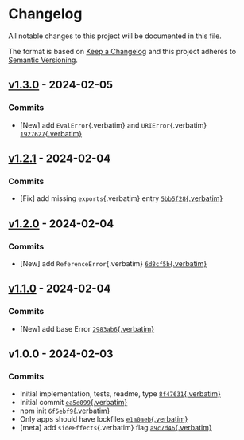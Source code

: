 # Changelog

All notable changes to this project will be documented in this file.

The format is based on [Keep a
Changelog](https://keepachangelog.com/en/1.0.0/) and this project
adheres to [Semantic Versioning](https://semver.org/spec/v2.0.0.html).

## [v1.3.0](https://github.com/ljharb/es-errors/compare/v1.2.1...v1.3.0) - 2024-02-05

### Commits

- \[New\] add `EvalError`{.verbatim} and `URIError`{.verbatim}
  [`1927627`{.verbatim}](https://github.com/ljharb/es-errors/commit/1927627ba68cb6c829d307231376c967db53acdf)

## [v1.2.1](https://github.com/ljharb/es-errors/compare/v1.2.0...v1.2.1) - 2024-02-04

### Commits

- \[Fix\] add missing `exports`{.verbatim} entry
  [`5bb5f28`{.verbatim}](https://github.com/ljharb/es-errors/commit/5bb5f280f98922701109d6ebb82eea2257cecc7e)

## [v1.2.0](https://github.com/ljharb/es-errors/compare/v1.1.0...v1.2.0) - 2024-02-04

### Commits

- \[New\] add `ReferenceError`{.verbatim}
  [`6d8cf5b`{.verbatim}](https://github.com/ljharb/es-errors/commit/6d8cf5bbb6f3f598d02cf6f30e468ba2caa8e143)

## [v1.1.0](https://github.com/ljharb/es-errors/compare/v1.0.0...v1.1.0) - 2024-02-04

### Commits

- \[New\] add base Error
  [`2983ab6`{.verbatim}](https://github.com/ljharb/es-errors/commit/2983ab65f7bc5441276cb021dc3aa03c78881698)

## v1.0.0 - 2024-02-03

### Commits

- Initial implementation, tests, readme, type
  [`8f47631`{.verbatim}](https://github.com/ljharb/es-errors/commit/8f476317e9ad76f40ad648081829b1a1a3a1288b)
- Initial commit
  [`ea5d099`{.verbatim}](https://github.com/ljharb/es-errors/commit/ea5d099ef18e550509ab9e2be000526afd81c385)
- npm init
  [`6f5ebf9`{.verbatim}](https://github.com/ljharb/es-errors/commit/6f5ebf9cead474dadd72b9e63dad315820a089ae)
- Only apps should have lockfiles
  [`e1a0aeb`{.verbatim}](https://github.com/ljharb/es-errors/commit/e1a0aeb7b80f5cfc56be54d6b2100e915d47def8)
- \[meta\] add `sideEffects`{.verbatim} flag
  [`a9c7d46`{.verbatim}](https://github.com/ljharb/es-errors/commit/a9c7d460a492f1d8a241c836bc25a322a19cc043)
